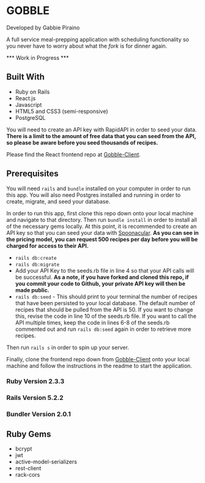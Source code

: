 # GOBBLE
Developed by Gabbie Piraino

A full service meal-prepping application with scheduling functionality so you never have to worry about what the <i>fork</i> is for dinner again.

*** Work in Progress ***

## Built With

* Ruby on Rails
* React.js
* Javascript
* HTML5 and CSS3 (semi-responsive)
* PostgreSQL

You will need to create an API key with RapidAPI in order to seed your data. **There is a limit to the amount of free data that you can seed from the API, so please be aware before you seed thousands of recipes.**

Please find the React frontend repo at [Gobble-Client](https://github.com/pirainogi/gobble-client).

## Prerequisites

You will need `rails` and `bundle` installed on your computer in order to run this app. You will also need Postgres installed and running in order to create, migrate, and seed your database.

In order to run this app, first clone this repo down onto your local machine and navigate to that directory. Then run `bundle install` in order to install all of the necessary gems locally. At this point, it is recommended to create an API key so that you can seed your data with [Spoonacular](https://rapidapi.com/spoonacular/api/recipe-food-nutrition). **As you can see in the pricing model, you can request 500 recipes per day before you will be charged for access to their API.** 

* `rails db:create`
* `rails db:migrate`
* Add your API Key to the seeds.rb file in line 4 so that your API calls will be successful. **As a note, if you have forked and cloned this repo, if you commit your code to Github, your private API key will then be made public.** 
* `rails db:seed` - This should print to your terminal the number of recipes that have been persisted to your local database. The default number of recipes that should be pulled from the API is 50. If you want to change this, revise the code in line 10 of the seeds.rb file. If you want to call the API multiple times, keep the code in lines 6-8 of the seeds.rb commented out and run `rails db:seed` again in order to retrieve more recipes. 

Then run `rails s` in order to spin up your server.

Finally, clone the frontend repo down from [Gobble-Client](https://github.com/pirainogi/gobble-client) onto your local machine and follow the instructions in the readme to start the application.


### Ruby Version 2.3.3
### Rails Version 5.2.2
### Bundler Version 2.0.1

## Ruby Gems
* bcrypt
* jwt
* active-model-serializers
* rest-client
* rack-cors
